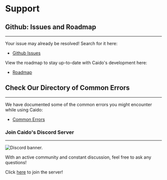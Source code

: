 # Support

## Github: Issues and Roadmap

---

Your issue may already be resolved! Search for it here:

- [Github Issues](https://github.com/caido/caido/issues)

View the roadmap to stay up-to-date with Caido's development here:

- [Roadmap](https://github.com/orgs/caido/projects)

## Check Our Directory of Common Errors

---

We have documented some of the common errors you might encounter while using Caido:

- [Common Errors](/common_errors.md)

### Join Caido's Discord Server

---

<img alt="Discord banner." src="/_images/discord_banner.png"/>

With an active community and constant discussion, feel free to ask any questions!

Click [here](https://links.caido.io/www-discord) to join the server!
